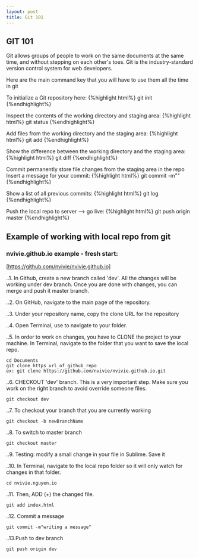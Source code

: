 ```yaml
---
layout: post
title: Git 101
---
```


## GIT 101
Git allows groups of people to work on the same documents at the same time, and without stepping on each other's toes. Git is the industry-standard version control system for web developers.

Here are the main command key that you will have to use them all the time in git


To initialize a Git repository here:
{%highlight html%}
git init
{%endhighlight%}

Inspect the contents of the working directory and staging area:
{%highlight html%}
git status
{%endhighlight%}

Add files from the working directory and the staging area:
{%highlight html%}
git add
{%endhighlight%}

Show the difference between the working directory and the staging area:
{%highlight html%}
git diff
{%endhighlight%}

Commit permanently store file changes from the staging area in the repo
Insert a message for your commit:
{%highlight html%}
git commit -m""
{%endhighlight%}

Show a list of all previous commits:
{%highlight html%}
git log
{%endhighlight%}

Push the local repo to server --> go live:
{%highlight html%}
git push origin master 
{%endhighlight%}



## Example of working with local repo from git

### nvivie.github.io example - fresh start: 
[https://github.com/nvivie/nvivie.github.io]

..1. In Github, create a new branch called 'dev'. All the changes will be working under dev branch. Once you are done with changes, you can merge and push it master branch.

..2. On GitHub, navigate to the main page of the repository.

..3. Under your repository name, copy the clone URL for the repository

..4. Open Terminal, use <cd> to navigate to your folder.

..5. In order to work on changes, you have to CLONE the project to your machine. 
In Terminal, navigate to the folder that you want to save the local repo.

  ```
  cd Documents 
  git clone https_url_of_github_repo
  ex: git clone https://github.com/nvivie/nvivie.github.io.git
  ```

..6. CHECKOUT 'dev' branch. This is a very important step. Make sure you work on the right branch to avoid override someone files.

  ```
  git checkout dev
  ```

..7. To checkout your branch that you are currently working

  ```
  git checkout -b newBranchName
  ```

..8. To switch to master branch

  ```
  git checkout master
  ```

..9. Testing: modify a small change in your file in Sublime. Save it


..10. In Terminal, navigate to the local repo folder so it will only watch for changes in that folder.

  ```
  cd nvivie.nguyen.io
  ```

..11. Then, ADD (+) the changed file.

  ```
  git add index.html
  ```

..12. Commit a message

  ```
  git commit -m"writing a message"
  ```

..13.Push to dev branch

  ```
  git push origin dev
  ```



